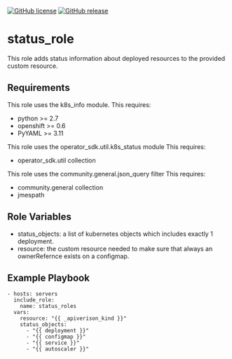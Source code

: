 [![GitHub license](https://img.shields.io/github/license/PDOK/status_role)](https://github.com/PDOK/status_role/blob/main/LICENSE)
[![GitHub release](https://img.shields.io/github/release/PDOK/status_role.svg)](https://github.com/PDOK/status_role/releases)

# status_role

This role adds status information about deployed resources to the provided custom resource.

## Requirements

This role uses the k8s_info module.
This requires: 
- python >= 2.7
- openshift >= 0.6 
- PyYAML >= 3.11

This role uses the operator_sdk.util.k8s_status module
This requires:
- operator_sdk.util collection

This role uses the community.general.json_query filter
This requires:
- community.general collection
- jmespath

## Role Variables

- status_objects: a list of kubernetes objects which includes exactly 1 deployment.
- resource: the custom resource needed to make sure that always an ownerRefernce exists on a configmap.

## Example Playbook

    - hosts: servers
      include_role:
        name: status_roles
      vars:
        resource: "{{ _apiverison_kind }}"
        status_objects:
          - "{{ deployment }}"
          - "{{ configmap }}"
          - "{{ service }}"
          - "{{ autoscaler }}"
